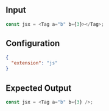 
## Input
```javascript input
const jsx = <Tag a="b" b={3}></Tag>;
```

## Configuration
```json configuration
{
  "extension": "js"
}
```

## Expected Output
```javascript expected output
const jsx = <Tag a="b" b={3} />;
```
